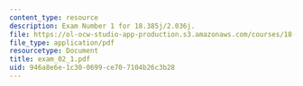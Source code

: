 ```yaml
---
content_type: resource
description: Exam Number 1 for 18.385j/2.036j.
file: https://ol-ocw-studio-app-production.s3.amazonaws.com/courses/18-385j-nonlinear-dynamics-and-chaos-fall-2004/946a8e6e1c300699ce707104b26c3b28_exam_02_1.pdf
file_type: application/pdf
resourcetype: Document
title: exam_02_1.pdf
uid: 946a8e6e-1c30-0699-ce70-7104b26c3b28
---
```


